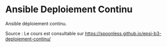 # Ansible Deploiement Continu
Ansible déploiement continu.

Source : 
Le cours est consultable sur https://spoonless.github.io/epsi-b3-deploiement-continu/

